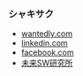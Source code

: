 ### シャキサク
* [wantedly.com](https://www.wantedly.com/id/shinya_kato_p)
* [linkedin.com](https://www.linkedin.com/in/%E7%9C%9F%E4%B9%9F-%E5%8A%A0%E8%97%A4-a52637201/)
* [facebook.com](https://www.facebook.com/shinya.kato.568/)
* [未来SW研究所](https://peraichi.com/landing_pages/view/fswlab)

<!--
**shikato/shikato** is a ✨ _special_ ✨ repository because its `README.md` (this file) appears on your GitHub profile.

Here are some ideas to get you started:

- 🔭 I’m currently working on ...
- 🌱 I’m currently learning ...
- 👯 I’m looking to collaborate on ...
- 🤔 I’m looking for help with ...
- 💬 Ask me about ...
- 📫 How to reach me: ...
- 😄 Pronouns: ...
- ⚡ Fun fact: ...
-->
